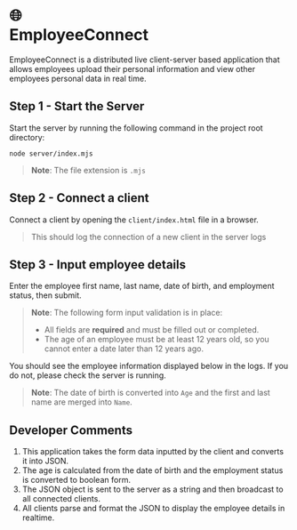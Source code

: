  # :globe_with_meridians:<br>EmployeeConnect

EmployeeConnect  is a distributed live client-server based application that allows employees upload their personal information and view other employees personal data in real time.

## Step 1 - Start the Server

Start the server by running the following command in the project root directory:

```shell
node server/index.mjs
```

> **Note**: The file extension is `.mjs`

## Step 2 - Connect a client

Connect a client by opening the `client/index.html` file in a browser.

> This should log the connection of a new client in the server logs

## Step 3 - Input employee details

Enter the employee first name, last name, date of birth, and employment status, then submit.

> **Note**: The following form input validation is in place:
> - All fields are **required** and must be filled out or completed.
> - The age of an employee must be at least 12 years old, so you cannot enter a date later than 12 years ago.

You should see the employee information displayed below in the logs. If you do not, please check the server is running.

> **Note**: The date of birth is converted into `Age` and the first and last name are merged into `Name`.

## Developer Comments

1. This application takes the form data inputted by the client and converts it into JSON.
2. The age is calculated from the date of birth and the employment status is converted to boolean form. 
3. The JSON object is sent to the server as a string and then broadcast to all connected clients. 
4. All clients parse and format the JSON to display the employee details in realtime.
